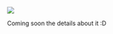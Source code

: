 [![](https://www.jitpack.io/v/juniorbry/LoopAPI.svg)](https://www.jitpack.io/#juniorbry/LoopAPI)

Coming soon the details about it :D